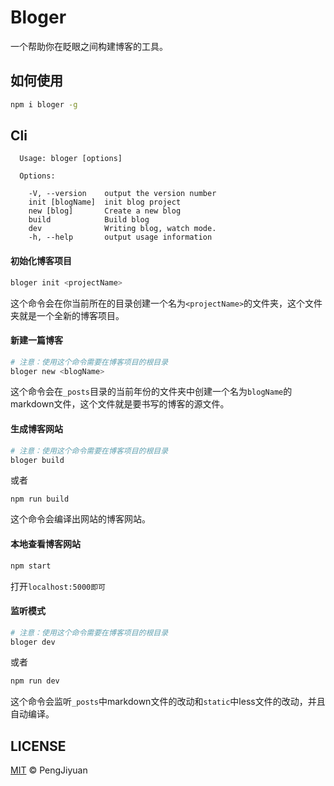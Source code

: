 ﻿# Bloger

一个帮助你在眨眼之间构建博客的工具。

## 如何使用

```bash
npm i bloger -g
```

## Cli

```
  Usage: bloger [options]

  Options:

    -V, --version    output the version number
    init [blogName]  init blog project
    new [blog]       Create a new blog
    build            Build blog
    dev              Writing blog, watch mode.
    -h, --help       output usage information
```

#### 初始化博客项目

```bash
bloger init <projectName>
```

这个命令会在你当前所在的目录创建一个名为`<projectName>`的文件夹，这个文件夹就是一个全新的博客项目。

#### 新建一篇博客

```bash
# 注意：使用这个命令需要在博客项目的根目录
bloger new <blogName>
```

这个命令会在`_posts`目录的当前年份的文件夹中创建一个名为`blogName`的markdown文件，这个文件就是要书写的博客的源文件。

#### 生成博客网站

```bash
# 注意：使用这个命令需要在博客项目的根目录
bloger build
```

或者
```
npm run build
```

这个命令会编译出网站的博客网站。

#### 本地查看博客网站

```bash
npm start
```

打开`localhost:5000即可`

#### 监听模式

```bash
# 注意：使用这个命令需要在博客项目的根目录
bloger dev
```

或者

```bash
npm run dev
```

这个命令会监听`_posts`中markdown文件的改动和`static`中less文件的改动，并且自动编译。

## LICENSE

[MIT](./LICENSE) © PengJiyuan

